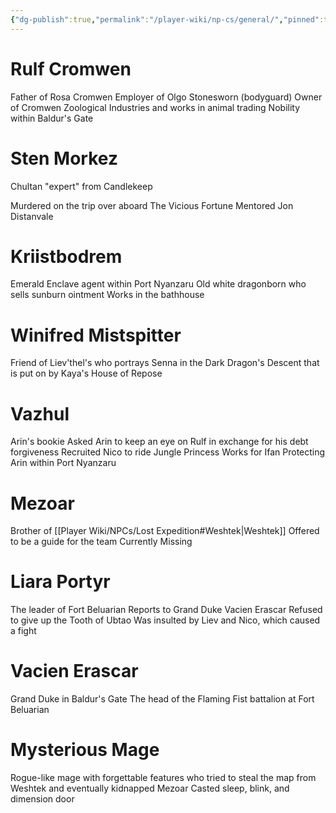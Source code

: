 ```yaml
---
{"dg-publish":true,"permalink":"/player-wiki/np-cs/general/","pinned":true,"dgShowToc":true}
---
```


# Rulf Cromwen

Father of Rosa Cromwen
Employer of Olgo Stonesworn (bodyguard)
Owner of Cromwen Zoological Industries and works in animal trading
Nobility within Baldur's Gate

# Sten Morkez

Chultan "expert" from Candlekeep

Murdered on the trip over aboard The Vicious Fortune
Mentored Jon Distanvale

# Kriistbodrem

Emerald Enclave agent within Port Nyanzaru
Old white dragonborn who sells sunburn ointment
Works in the bathhouse

# Winifred Mistspitter

Friend of Liev'thel's who portrays Senna in the Dark Dragon's Descent that is put on by Kaya's House of Repose

# Vazhul

Arin's bookie
Asked Arin to keep an eye on Rulf in exchange for his debt forgiveness
Recruited Nico to ride Jungle Princess
Works for Ifan
Protecting Arin within Port Nyanzaru

# Mezoar

Brother of [[Player Wiki/NPCs/Lost Expedition#Weshtek\|Weshtek]]
Offered to be a guide for the team
Currently Missing

# Liara Portyr

The leader of Fort Beluarian
Reports to Grand Duke Vacien Erascar
Refused to give up the Tooth of Ubtao
Was insulted by Liev and Nico, which caused a fight

# Vacien Erascar

Grand Duke in Baldur's Gate
The head of the Flaming Fist battalion at Fort Beluarian

# Mysterious Mage

Rogue-like mage with forgettable features who tried to steal the map from Weshtek and eventually kidnapped Mezoar
Casted sleep, blink, and dimension door